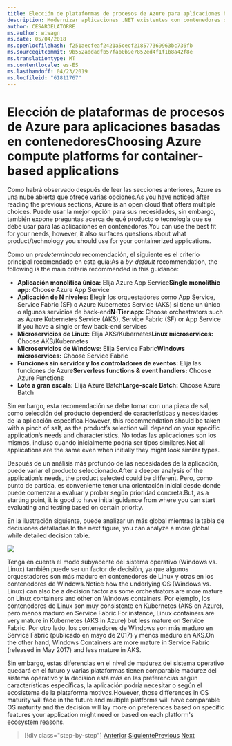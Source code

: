 ```yaml
---
title: Elección de plataformas de procesos de Azure para aplicaciones basadas en contenedores
description: Modernizar aplicaciones .NET existentes con contenedores de Windows y la nube de Azure | Seleccionar plataformas de Azure compute para las aplicaciones basadas en contenedor
author: CESARDELATORRE
ms.author: wiwagn
ms.date: 05/04/2018
ms.openlocfilehash: f251aecfeaf2421a5cecf218577369963bc736fb
ms.sourcegitcommit: 9b552addadfb57fab0b9e7852ed4f1f1b8a42f8e
ms.translationtype: MT
ms.contentlocale: es-ES
ms.lasthandoff: 04/23/2019
ms.locfileid: "61811767"
---
```

# <a name="choosing-azure-compute-platforms-for-container-based-applications"></a><span data-ttu-id="77497-103">Elección de plataformas de procesos de Azure para aplicaciones basadas en contenedores</span><span class="sxs-lookup"><span data-stu-id="77497-103">Choosing Azure compute platforms for container-based applications</span></span>

<span data-ttu-id="77497-104">Como habrá observado después de leer las secciones anteriores, Azure es una nube abierta que ofrece varias opciones.</span><span class="sxs-lookup"><span data-stu-id="77497-104">As you have noticed after reading the previous sections, Azure is an open cloud that offers multiple choices.</span></span> <span data-ttu-id="77497-105">Puede usar la mejor opción para sus necesidades, sin embargo, también expone preguntas acerca de qué producto o tecnología que se debe usar para las aplicaciones en contenedores.</span><span class="sxs-lookup"><span data-stu-id="77497-105">You can use the best fit for your needs, however, it also surfaces questions about what product/technology you should use for your containerized applications.</span></span>

<span data-ttu-id="77497-106">Como un *predeterminada* recomendación, el siguiente es el criterio principal recomendado en esta guía:</span><span class="sxs-lookup"><span data-stu-id="77497-106">As a *by-default* recommendation, the following is the main criteria recommended in this guidance:</span></span>

- <span data-ttu-id="77497-107">**Aplicación monolítica única:** Elija Azure App Service</span><span class="sxs-lookup"><span data-stu-id="77497-107">**Single monolithic app:** Choose Azure App Service</span></span>
- <span data-ttu-id="77497-108">**Aplicación de N niveles:** Elegir los orquestadores como App Service, Service Fabric (SF) o Azure Kubernetes Service (AKS) si tiene un único o algunos servicios de back-end</span><span class="sxs-lookup"><span data-stu-id="77497-108">**N-Tier app:** Choose orchestrators such as Azure Kubernetes Service (AKS), Service Fabric (SF) or App Service if you have a single or few back-end services</span></span>
- <span data-ttu-id="77497-109">**Microservicios de Linux:** Elija AKS/Kubernetes</span><span class="sxs-lookup"><span data-stu-id="77497-109">**Linux microservices:** Choose AKS/Kubernetes</span></span>
- <span data-ttu-id="77497-110">**Microservicios de Windows:** Elija Service Fabric</span><span class="sxs-lookup"><span data-stu-id="77497-110">**Windows microservices:** Choose Service Fabric</span></span>
- <span data-ttu-id="77497-111">**Funciones sin servidor y los controladores de eventos:** Elija las funciones de Azure</span><span class="sxs-lookup"><span data-stu-id="77497-111">**Serverless functions & event handlers:** Choose Azure Functions</span></span>
- <span data-ttu-id="77497-112">**Lote a gran escala:** Elija Azure Batch</span><span class="sxs-lookup"><span data-stu-id="77497-112">**Large-scale Batch:** Choose Azure Batch</span></span>

<span data-ttu-id="77497-113">Sin embargo, esta recomendación se debe tomar con una pizca de sal, como selección del producto dependerá de características y necesidades de la aplicación específica.</span><span class="sxs-lookup"><span data-stu-id="77497-113">However, this recommendation should be taken with a pinch of salt, as the product’s selection will depend on your specific application’s needs and characteristics.</span></span> <span data-ttu-id="77497-114">No todas las aplicaciones son los mismos, incluso cuando inicialmente podría ser tipos similares.</span><span class="sxs-lookup"><span data-stu-id="77497-114">Not all applications are the same even when initially they might look similar types.</span></span>

<span data-ttu-id="77497-115">Después de un análisis más profundo de las necesidades de la aplicación, puede variar el producto seleccionado.</span><span class="sxs-lookup"><span data-stu-id="77497-115">After a deeper analysis of the application’s needs, the product selected could be different.</span></span> <span data-ttu-id="77497-116">Pero, como punto de partida, es conveniente tener una orientación inicial desde donde puede comenzar a evaluar y probar según prioridad concreta.</span><span class="sxs-lookup"><span data-stu-id="77497-116">But, as a starting point, it is good to have initial guidance from where you can start evaluating and testing based on certain priority.</span></span>

<span data-ttu-id="77497-117">En la ilustración siguiente, puede analizar un más global mientras la tabla de decisiones detalladas.</span><span class="sxs-lookup"><span data-stu-id="77497-117">In the next figure, you can analyze a more global while detailed decision table.</span></span>

![](./media/image8.5.png)

<span data-ttu-id="77497-118">Tenga en cuenta el modo subyacente del sistema operativo (Windows vs. Linux) también puede ser un factor de decisión, ya que algunos orquestadores son más maduro en contenedores de Linux y otras en los contenedores de Windows.</span><span class="sxs-lookup"><span data-stu-id="77497-118">Notice how the underlying OS (Windows vs. Linux) can also be a decision factor as some orchestrators are more mature on Linux containers and other on Windows containers.</span></span> <span data-ttu-id="77497-119">Por ejemplo, los contenedores de Linux son muy consistente en Kubernetes (AKS en Azure), pero menos maduro en Service Fabric.</span><span class="sxs-lookup"><span data-stu-id="77497-119">For instance, Linux containers are very mature in Kubernetes (AKS in Azure) but less mature on Service Fabric.</span></span> <span data-ttu-id="77497-120">Por otro lado, los contenedores de Windows son más maduro en Service Fabric (publicado en mayo de 2017) y menos maduro en AKS.</span><span class="sxs-lookup"><span data-stu-id="77497-120">On the other hand, Windows Containers are more mature in Service Fabric (released in May 2017) and less mature in AKS.</span></span>

<span data-ttu-id="77497-121">Sin embargo, estas diferencias en el nivel de madurez del sistema operativo quedará en el futuro y varias plataformas tienen comparable madurez del sistema operativo y la decisión está más en las preferencias según características específicas, la aplicación podría necesitar o según el ecosistema de la plataforma motivos.</span><span class="sxs-lookup"><span data-stu-id="77497-121">However, those differences in OS maturity will fade in the future and multiple platforms will have comparable OS maturity and the decision will lay more on preferences based on specific features your application might need or based on each platform's ecosystem reasons.</span></span>

> [!div class="step-by-step"]
> <span data-ttu-id="77497-122">[Anterior](when-to-deploy-windows-containers-to-azure-container-service-kubernetes.md)
> [Siguiente](build-resilient-services-ready-for-the-cloud-embrace-transient-failures-in-the-cloud.md)</span><span class="sxs-lookup"><span data-stu-id="77497-122">[Previous](when-to-deploy-windows-containers-to-azure-container-service-kubernetes.md)
[Next](build-resilient-services-ready-for-the-cloud-embrace-transient-failures-in-the-cloud.md)</span></span>
